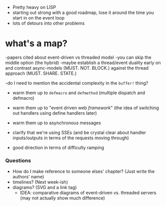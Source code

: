 - Pretty heavy on LISP
- starting out strong with a good roadmap, lose it around the time you start in on the event loop
- lots of detours into other problems

# what's a map?

-papers cited about event-driven vs threaded model
-you can skip the middle option (the hybrid)
-maybe establish a thread/event duality early on and contrast async-models (MUST. NOT. BLOCK.) against the thread approach (MUST. SHARE. STATE.)

-do I need to mention the accidental complexity in the `buffer!` thing?

- warm them up to `defmacro` and `defmethod` (multiple dispatch and defmacro)
- warm them up to "event driven web _framework_" (the idea of switching out handlers using define handlers later)
- warm them up to asynchronous messages

- clarify that we're using SSEs (and be crystal clear about handler inputs/outputs in terms of the requests moving through)

- good direction in terms of difficulty ramping

### Questions
- How do I make reference to someone elses' chapter? (Just write the authors' name)
- timelines? (Next week-ish)
- diagrams? (SVG and a link tag)
    - IDEA: comparative diagrams of event-driven vs. threaded servers (may not actually show much difference)
